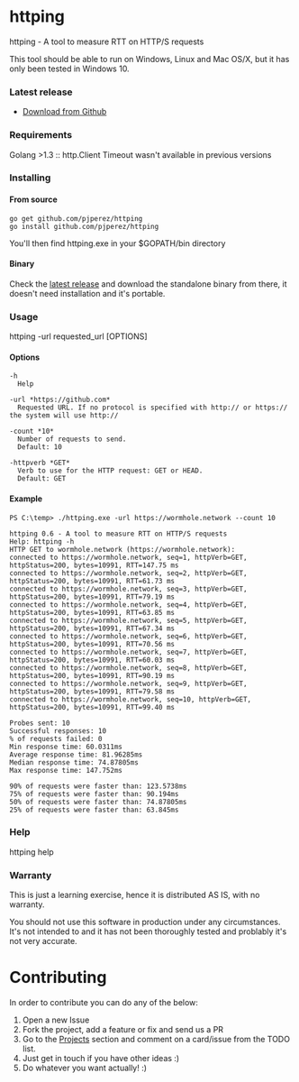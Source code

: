 # httping
httping - A tool to measure RTT on HTTP/S requests 

This tool should be able to run on Windows, Linux and Mac OS/X, but it has only been tested in Windows 10.

### Latest release

- [Download from Github](https://github.com/pjperez/httping/releases)

### Requirements
Golang >1.3 ::  http.Client Timeout wasn't available in previous versions

### Installing
#### From source
```
go get github.com/pjperez/httping
go install github.com/pjperez/httping
```

You'll then find httping.exe in your $GOPATH/bin directory

#### Binary
Check the [latest release](https://github.com/pjperez/httping/releases) and download the standalone binary from there, it doesn't need installation and it's portable.

### Usage
httping -url requested_url [OPTIONS]

#### Options
```
-h
  Help

-url *https://github.com*
  Requested URL. If no protocol is specified with http:// or https:// the system will use http://

-count *10*
  Number of requests to send.
  Default: 10
  
-httpverb *GET*
  Verb to use for the HTTP request: GET or HEAD.
  Default: GET
```

#### Example

```
PS C:\temp> ./httping.exe -url https://wormhole.network --count 10

httping 0.6 - A tool to measure RTT on HTTP/S requests
Help: httping -h
HTTP GET to wormhole.network (https://wormhole.network):
connected to https://wormhole.network, seq=1, httpVerb=GET, httpStatus=200, bytes=10991, RTT=147.75 ms
connected to https://wormhole.network, seq=2, httpVerb=GET, httpStatus=200, bytes=10991, RTT=61.73 ms
connected to https://wormhole.network, seq=3, httpVerb=GET, httpStatus=200, bytes=10991, RTT=79.19 ms
connected to https://wormhole.network, seq=4, httpVerb=GET, httpStatus=200, bytes=10991, RTT=63.85 ms
connected to https://wormhole.network, seq=5, httpVerb=GET, httpStatus=200, bytes=10991, RTT=67.34 ms
connected to https://wormhole.network, seq=6, httpVerb=GET, httpStatus=200, bytes=10991, RTT=70.56 ms
connected to https://wormhole.network, seq=7, httpVerb=GET, httpStatus=200, bytes=10991, RTT=60.03 ms
connected to https://wormhole.network, seq=8, httpVerb=GET, httpStatus=200, bytes=10991, RTT=90.19 ms
connected to https://wormhole.network, seq=9, httpVerb=GET, httpStatus=200, bytes=10991, RTT=79.58 ms
connected to https://wormhole.network, seq=10, httpVerb=GET, httpStatus=200, bytes=10991, RTT=99.40 ms

Probes sent: 10
Successful responses: 10
% of requests failed: 0
Min response time: 60.0311ms
Average response time: 81.96285ms
Median response time: 74.87805ms
Max response time: 147.752ms

90% of requests were faster than: 123.5738ms
75% of requests were faster than: 90.194ms
50% of requests were faster than: 74.87805ms
25% of requests were faster than: 63.845ms
```

### Help
httping help

### Warranty
This is just a learning exercise, hence it is distributed AS IS, with no warranty.

You should not use this software in production under any circumstances. It's not intended to and it has not been thoroughly tested and problably it's not very accurate.

# Contributing

In order to contribute you can do any of the below:

1. Open a new Issue
2. Fork the project, add a feature or fix and send us a PR
3. Go to the [Projects](https://github.com/pjperez/httping/projects) section and comment on a card/issue from the TODO list.
4. Just get in touch if you have other ideas :)
5. Do whatever you want actually! :)
